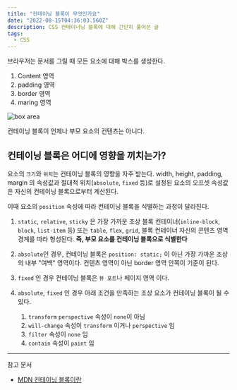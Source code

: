 ```yaml
---
title: "컨테이닝 블록이 무엇인가요"
date: "2022-08-15T04:36:03.560Z"
description: CSS 컨테이너닝 블록에 대해 간단히 풀어쓴 글
tags:
  - CSS
---
```


브라우저는 문서를 그릴 때 모든 요소에 대해 박스를 생성한다.

1. Content 영역
2. padding 영역
3. border 영역
4. maring 영역

![box area](https://developer.mozilla.org/en-US/docs/Web/CSS/Containing_block/box-model.png)

컨테이닝 블록이 언제나 부모 요소의 컨텐츠는 아니다.

## 컨테이닝 블록은 어디에 영향을 끼치는가?

요소의 `크기`와 `위치`는 컨테이닝 블록의 영향을 자주 받는다.
width, height, padding, margin 의 속성값과 절대적 위치(`absolute`, `fixed` 등)로 설정된 요소의 오프셋 속성값은
자신의 컨테이닝 블록으로부터 계산된다.

이때 요소의 `position` 속성에 따라 컨테이닝 블록을 식별하는 과정이 달라진다.

1. `static`, `relative`, `sticky` 은 가장 가까운 조상 블록 컨테이너(`inline-block`, `block`, `list-item` 등) 또는 `table`, `flex`, `grid`, 블록 컨테이너 자신의 콘텐츠 영역 경계를 따라 형성된다. **즉, 부모 요소를 컨테이닝 블록으로 식별한다**

2. `absolute`인 경우, 컨테이닝 블록은 `position: static;` 이 아닌 가장 가까운 조상의 내부 "여백" 영역이다. 컨텐츠 영역이 아닌 border 영역 안쪽이 기준이 된다.
3. `fixed` 인 경우 컨테이닝 블록은 `뷰 포트`나 페이지 영역 이다.
4. `absolute`, `fixed` 인 경우 아래 조건을 만족하는 조상 요소가 컨테이닝 블록이 될 수 있다.
   1. `transform` `perspective` 속성이 `none`이 아님
   2. `will-change` 속성이 `transform` 이거나 `perspective` 임
   3. `filter` 속성이 `none` 임
   4. `contain` 속성이 `paint` 임

---

참고 문서

- [MDN 컨테이닝 블록이란](https://developer.mozilla.org/ko/docs/Web/CSS/Containing_block)
